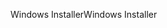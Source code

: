 <span data-ttu-id="d6227-101">Windows Installer</span><span class="sxs-lookup"><span data-stu-id="d6227-101">Windows Installer</span></span>